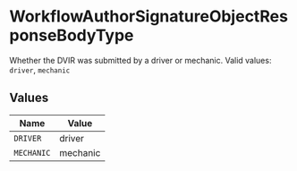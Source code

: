 # WorkflowAuthorSignatureObjectResponseBodyType

Whether the DVIR was submitted by a driver or mechanic.  Valid values: `driver`, `mechanic`


## Values

| Name       | Value      |
| ---------- | ---------- |
| `DRIVER`   | driver     |
| `MECHANIC` | mechanic   |